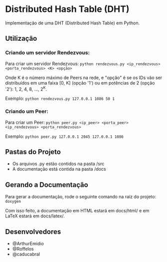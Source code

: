 # Distributed Hash Table (DHT)

Implementação de uma DHT (Distributed Hash Table) em Python.

## Utilização
### Criando um servidor Rendezvous:
Para criar um servidor Rendezvous: ```python rendezvous.py <ip_rendezvous> <porta_rendezvous> <K> <opção>```

Onde K é o número máximo de Peers na rede, e "opção" é se os IDs vão ser distribuídos em uma faixa \[0, K\] (opção '1') ou em potências de 2 (opção '2'): 1, 2, 4, 8, ..., 2<sup>K</sup>.

Exemplo: ```python rendezvous.py 127.0.0.1 1086 50 1```

### Criando um Peer:
Para criar um Peer: ```python peer.py <ip_peer> <porta_peer> <ip_rendezvous> <porta_rendezvous>```

Exemplo: ```python peer.py 127.0.0.1 2045 127.0.0.1 1086```

## Pastas do Projeto
* Os arquivos .py estão contidos na pasta /src
* A documentação está contida na pasta /docs

## Gerando a Documentação
Para gerar a documentação, rode o seguinte comando na raiz do projeto: ```doxygen```
   
Com isso feito, a documentação em HTML estará em docs/html/ e em LaTeX estará em docs/latex/.

## Desenvolvedores
* @ArthurEmidio
* @Roffelos
* @caducabral
